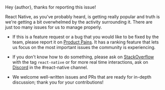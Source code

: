 Hey {author}, thanks for reporting this issue!

React Native, as you've probably heard, is getting really popular and truth is we're getting a bit overwhelmed by the activity surrounding it. There are just too many issues for us to manage properly.

- If this is a feature request or a bug that you would like to be fixed by the team, please report it on [Product Pains](https://productpains.com/product/react-native/). It has a ranking feature that lets us focus on the most important issues the community is experiencing.

- If you don't know how to do something, please ask on [StackOverflow](http://stackoverflow.com/questions/tagged/react-native) with the tag `react-native` or for more real time interactions, ask on [Discord](https://discord.gg/0ZcbPKXt5bZjGY5n) in the #react-native channel.

- We welcome well-written issues and PRs that are ready for in-depth discussion; thank you for your contributions!
